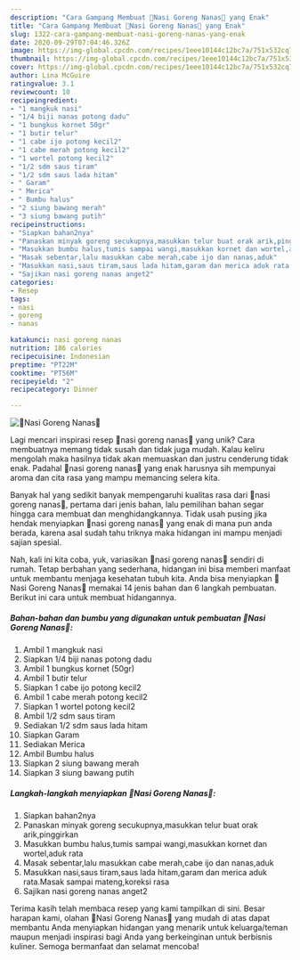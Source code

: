 ```yaml
---
description: "Cara Gampang Membuat 🍍Nasi Goreng Nanas🍍 yang Enak"
title: "Cara Gampang Membuat 🍍Nasi Goreng Nanas🍍 yang Enak"
slug: 1322-cara-gampang-membuat-nasi-goreng-nanas-yang-enak
date: 2020-09-29T07:04:46.326Z
image: https://img-global.cpcdn.com/recipes/1eee10144c12bc7a/751x532cq70/🍍nasi-goreng-nanas🍍-foto-resep-utama.jpg
thumbnail: https://img-global.cpcdn.com/recipes/1eee10144c12bc7a/751x532cq70/🍍nasi-goreng-nanas🍍-foto-resep-utama.jpg
cover: https://img-global.cpcdn.com/recipes/1eee10144c12bc7a/751x532cq70/🍍nasi-goreng-nanas🍍-foto-resep-utama.jpg
author: Lina McGuire
ratingvalue: 3.1
reviewcount: 10
recipeingredient:
- "1 mangkuk nasi"
- "1/4 biji nanas potong dadu"
- "1 bungkus kornet 50gr"
- "1 butir telur"
- "1 cabe ijo potong kecil2"
- "1 cabe merah potong kecil2"
- "1 wortel potong kecil2"
- "1/2 sdm saus tiram"
- "1/2 sdm saus lada hitam"
- " Garam"
- " Merica"
- " Bumbu halus"
- "2 siung bawang merah"
- "3 siung bawang putih"
recipeinstructions:
- "Siapkan bahan2nya"
- "Panaskan minyak goreng secukupnya,masukkan telur buat orak arik,pinggirkan"
- "Masukkan bumbu halus,tumis sampai wangi,masukkan kornet dan wortel,aduk rata"
- "Masak sebentar,lalu masukkan cabe merah,cabe ijo dan nanas,aduk"
- "Masukkan nasi,saus tiram,saus lada hitam,garam dan merica aduk rata.Masak sampai mateng,koreksi rasa"
- "Sajikan nasi goreng nanas anget2"
categories:
- Resep
tags:
- nasi
- goreng
- nanas

katakunci: nasi goreng nanas 
nutrition: 186 calories
recipecuisine: Indonesian
preptime: "PT22M"
cooktime: "PT56M"
recipeyield: "2"
recipecategory: Dinner

---
```



![🍍Nasi Goreng Nanas🍍](https://img-global.cpcdn.com/recipes/1eee10144c12bc7a/751x532cq70/🍍nasi-goreng-nanas🍍-foto-resep-utama.jpg)

Lagi mencari inspirasi resep 🍍nasi goreng nanas🍍 yang unik? Cara membuatnya memang tidak susah dan tidak juga mudah. Kalau keliru mengolah maka hasilnya tidak akan memuaskan dan justru cenderung tidak enak. Padahal 🍍nasi goreng nanas🍍 yang enak harusnya sih mempunyai aroma dan cita rasa yang mampu memancing selera kita.



Banyak hal yang sedikit banyak mempengaruhi kualitas rasa dari 🍍nasi goreng nanas🍍, pertama dari jenis bahan, lalu pemilihan bahan segar hingga cara membuat dan menghidangkannya. Tidak usah pusing jika hendak menyiapkan 🍍nasi goreng nanas🍍 yang enak di mana pun anda berada, karena asal sudah tahu triknya maka hidangan ini mampu menjadi sajian spesial.


Nah, kali ini kita coba, yuk, variasikan 🍍nasi goreng nanas🍍 sendiri di rumah. Tetap berbahan yang sederhana, hidangan ini bisa memberi manfaat untuk membantu menjaga kesehatan tubuh kita. Anda bisa menyiapkan 🍍Nasi Goreng Nanas🍍 memakai 14 jenis bahan dan 6 langkah pembuatan. Berikut ini cara untuk membuat hidangannya.

<!--inarticleads1-->

##### Bahan-bahan dan bumbu yang digunakan untuk pembuatan 🍍Nasi Goreng Nanas🍍:

1. Ambil 1 mangkuk nasi
1. Siapkan 1/4 biji nanas potong dadu
1. Ambil 1 bungkus kornet (50gr)
1. Ambil 1 butir telur
1. Siapkan 1 cabe ijo potong kecil2
1. Ambil 1 cabe merah potong kecil2
1. Siapkan 1 wortel potong kecil2
1. Ambil 1/2 sdm saus tiram
1. Sediakan 1/2 sdm saus lada hitam
1. Siapkan  Garam
1. Sediakan  Merica
1. Ambil  Bumbu halus
1. Siapkan 2 siung bawang merah
1. Siapkan 3 siung bawang putih




<!--inarticleads2-->

##### Langkah-langkah menyiapkan 🍍Nasi Goreng Nanas🍍:

1. Siapkan bahan2nya
1. Panaskan minyak goreng secukupnya,masukkan telur buat orak arik,pinggirkan
1. Masukkan bumbu halus,tumis sampai wangi,masukkan kornet dan wortel,aduk rata
1. Masak sebentar,lalu masukkan cabe merah,cabe ijo dan nanas,aduk
1. Masukkan nasi,saus tiram,saus lada hitam,garam dan merica aduk rata.Masak sampai mateng,koreksi rasa
1. Sajikan nasi goreng nanas anget2




Terima kasih telah membaca resep yang kami tampilkan di sini. Besar harapan kami, olahan 🍍Nasi Goreng Nanas🍍 yang mudah di atas dapat membantu Anda menyiapkan hidangan yang menarik untuk keluarga/teman maupun menjadi inspirasi bagi Anda yang berkeinginan untuk berbisnis kuliner. Semoga bermanfaat dan selamat mencoba!
